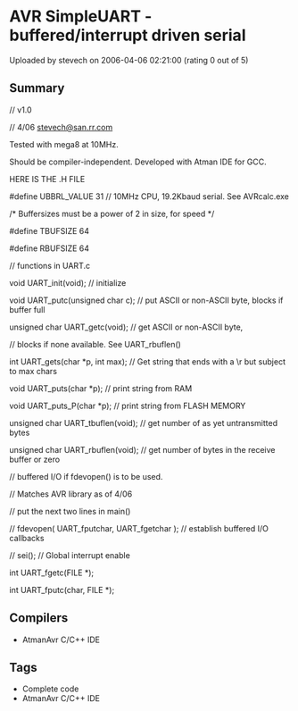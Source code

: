 # AVR SimpleUART - buffered/interrupt driven serial

Uploaded by stevech on 2006-04-06 02:21:00 (rating 0 out of 5)

## Summary

// v1.0  

// 4/06 [stevech@san.rr.com](mailto:stevech@san.rr.com)  

Tested with mega8 at 10MHz.  

Should be compiler-independent. Developed with Atman IDE for GCC.


HERE IS THE .H FILE


#define UBBRL\_VALUE 31 // 10MHz CPU, 19.2Kbaud serial. See AVRcalc.exe


/* Buffersizes must be a power of 2 in size, for speed */  

#define TBUFSIZE 64  

#define RBUFSIZE 64


// functions in UART.c


void UART\_init(void); // initialize 


void UART\_putc(unsigned char c); // put ASCII or non-ASCII byte, blocks if buffer full  

unsigned char UART\_getc(void); // get ASCII or non-ASCII byte,  

 // blocks if none available. See UART\_rbuflen()


int UART\_gets(char *p, int max); // Get string that ends with a \r but subject to max chars  

void UART\_puts(char *p); // print string from RAM  

void UART\_puts\_P(char *p); // print string from FLASH MEMORY


unsigned char UART\_tbuflen(void); // get number of as yet untransmitted bytes  

unsigned char UART\_rbuflen(void); // get number of bytes in the receive buffer or zero


// buffered I/O if fdevopen() is to be used.  

// Matches AVR library as of 4/06  

// put the next two lines in main()  

// fdevopen( UART\_fputchar, UART\_fgetchar ); // establish buffered I/O callbacks  

// sei(); // Global interrupt enable  

int UART\_fgetc(FILE *);  

int UART\_fputc(char, FILE *);

## Compilers

- AtmanAvr C/C++ IDE

## Tags

- Complete code
- AtmanAvr C/C++ IDE
